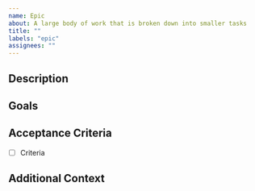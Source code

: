 ```yaml
---
name: Epic
about: A large body of work that is broken down into smaller tasks
title: ""
labels: "epic"
assignees: ""
---
```


## Description
<!-- Provide a clear and concise description of the epic -->

## Goals
<!-- What are the high-level goals this epic aims to achieve? -->

## Acceptance Criteria
<!-- What needs to be true for this epic to be considered complete? -->

- [ ] Criteria

## Additional Context
<!-- Add any other context or screenshots about the epic here -->